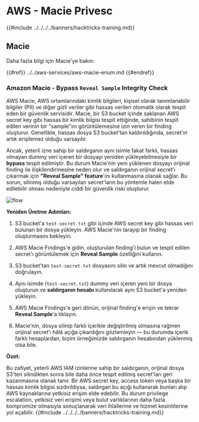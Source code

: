 # AWS - Macie Privesc

{{#include ../../../../banners/hacktricks-training.md}}

## Macie

Daha fazla bilgi için Macie'ye bakın:

{{#ref}}
../../aws-services/aws-macie-enum.md
{{#endref}}

### Amazon Macie - Bypass `Reveal Sample` Integrity Check

AWS Macie, AWS ortamlarındaki kimlik bilgileri, kişisel olarak tanımlanabilir bilgiler (PII) ve diğer gizli veriler gibi hassas verileri otomatik olarak tespit eden bir güvenlik servisidir. Macie, bir S3 bucket içinde saklanan AWS secret key gibi hassas bir kimlik bilgisi tespit ettiğinde, sahibinin tespit edilen verinin bir "sample"ını görüntülemesine izin veren bir finding oluşturur. Genellikle, hassas dosya S3 bucket'tan kaldırıldığında, secret'ın artık erişilemez olduğu varsayılır.

Ancak, yeterli izne sahip bir saldırganın aynı isimle fakat farklı, hassas olmayan dummy veri içeren bir dosyayı yeniden yükleyebilmesiyle bir **bypass** tespit edilmiştir. Bu durum Macie'nin yeni yüklenen dosyayı orijinal finding ile ilişkilendirmesine neden olur ve saldırganın orijinal secret'ı çıkarmak için **"Reveal Sample" feature**'ını kullanmasına olanak sağlar. Bu sorun, silinmiş olduğu varsayılan secret'ların bu yöntemle halen elde edilebilir olması nedeniyle ciddi bir güvenlik riski oluşturur.

![flow](https://github.com/user-attachments/assets/7b83f2d3-1690-41f1-98cc-05ccd0154a66)

**Yeniden Üretme Adımları:**

1. S3 bucket'a `test-secret.txt` gibi içinde AWS secret key gibi hassas veri bulunan bir dosya yükleyin. AWS Macie'nin tarayıp bir finding oluşturmasını bekleyin.

2. AWS Macie Findings'e gidin, oluşturulan finding'i bulun ve tespit edilen secret'ı görüntülemek için **Reveal Sample** özelliğini kullanın.

3. S3 bucket'tan `test-secret.txt` dosyasını silin ve artık mevcut olmadığını doğrulayın.

4. Aynı isimde (`test-secret.txt`) dummy veri içeren yeni bir dosya oluşturun ve **saldırganın hesabı** kullanılarak aynı S3 bucket'a yeniden yükleyin.

5. AWS Macie Findings'e geri dönün, orijinal finding'e erişin ve tekrar **Reveal Sample**'a tıklayın.

6. Macie'nin, dosya silinip farklı içerikle değiştirilmiş olmasına rağmen orijinal secret'ı hâlâ açığa çıkardığını gözlemleyin — bu durumda içerik farklı hesaplardan, bizim örneğimizde saldırganın hesabından yüklenmiş olsa bile.

**Özet:**

Bu zafiyet, yeterli AWS IAM izinlerine sahip bir saldırganın, orijinal dosya S3'ten silindikten sonra bile daha önce tespit edilmiş secret'ları geri kazanmasına olanak tanır. Bir AWS secret key, access token veya başka bir hassas kimlik bilgisi sızdırıldıysa, saldırgan bu açığı kullanarak bunları alıp AWS kaynaklarına yetkisiz erişim elde edebilir. Bu durum privilege escalation, yetkisiz veri erişimi veya bulut varlıklarının daha fazla kompromize olmasıyla sonuçlanarak veri ihlallerine ve hizmet kesintilerine yol açabilir.
{{#include ../../../../banners/hacktricks-training.md}}
